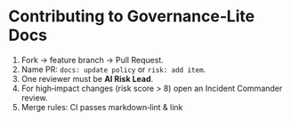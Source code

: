 # Contributing to Governance‑Lite Docs

1. Fork → feature branch → Pull Request.
2. Name PR: `docs: update policy` or `risk: add item`.
3. One reviewer must be **AI Risk Lead**.
4. For high‑impact changes (risk score > 8) open an Incident Commander review.
5. Merge rules: CI passes markdown‑lint & link
